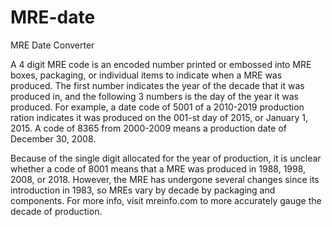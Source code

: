 # MRE-date

MRE Date Converter

A 4 digit MRE code is an encoded number printed or embossed into MRE boxes, packaging, or individual items to indicate when a MRE was produced. The first number indicates the year of the decade that it was produced in, and the following 3 numbers is the day of the year it was produced. For example, a date code of 5001 of a 2010-2019 production ration indicates it was produced on the 001-st day of 2015, or January 1, 2015. A code of 8365 from 2000-2009 means a production date of December 30, 2008.

Because of the single digit allocated for the year of production, it is unclear whether a code of 8001 means that a MRE was produced in 1988, 1998, 2008, or 2018. However, the MRE has undergone several changes since its introduction in 1983, so MREs vary by decade by packaging and components. For more info, visit mreinfo.com to more accurately gauge the decade of production. 
